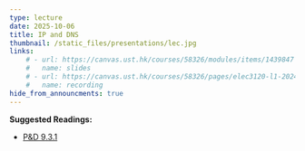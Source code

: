 ```yaml
---
type: lecture
date: 2025-10-06
title: IP and DNS
thumbnail: /static_files/presentations/lec.jpg
links: 
    # - url: https://canvas.ust.hk/courses/58326/modules/items/1439847
    #   name: slides
    # - url: https://canvas.ust.hk/courses/58326/pages/elec3120-l1-2024-10-08-15-00
    #   name: recording
hide_from_announcments: true
---
```

**Suggested Readings:**
- [P&D 9.3.1](https://book.systemsapproach.org/applications/infrastructure.html#name-service-dns)
